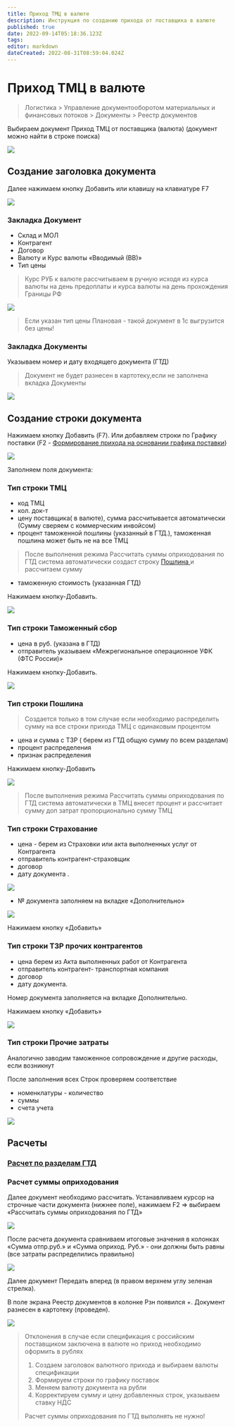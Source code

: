 ```yaml
---
title: Приход ТМЦ в валюте
description: Инструкция по созданию прихода от поставщика в валюте
published: true
date: 2022-09-14T05:18:36.123Z
tags: 
editor: markdown
dateCreated: 2022-08-31T08:59:04.024Z
---
```


# Приход ТМЦ в валюте


>Логистика > Управление документооборотом материальных и финансовых потоков > Документы > Реестр документов


Выбираем документ Приход ТМЦ от поставщика (валюта) (документ можно найти в строке поиска)

![](<../../../assets/1 (125).png>)

## **Создание заголовка документа**

Далее нажимаем кнопку Добавить или клавишу на клавиатуре F7

![](<../../../assets/2 (28).png>)

### Закладка Документ

* Склад и МОЛ
* Контрагент
* Договор
* Валюту и Курс валюты «Вводимый (ВВ)»
* Тип цены


>Курс РУБ к валюте рассчитываем в ручную исходя из курса валюты на день предоплаты и курса валюты на день прохождения Границы РФ


![](<../../../assets/3 (27).png>)


>Если указан тип цены Плановая - такой документ в 1с выгрузится без цены!


### Закладка Документы

Указываем номер и дату входящего документа (ГТД)


>Документ не будет разнесен в картотеку,если не заполнена вкладка Документы


![](<../../../assets/4 (32).png>)

## Создание строки документа

Нажимаем кнопку Добавить (F7). Или добавляем строки по Графику поставки (F2 - [Формирование прихода на основании графика поставки](../))

![](../../../assets/5.png)

Заполняем поля документа:

### **Тип строки ТМЦ**

* код ТМЦ
* кол. док-т
* цену поставщика( в валюте), сумма рассчитывается автоматически (Сумму сверяем с коммерческим инвойсом)
* процент таможенной пошлины (указанный в ГТД.), таможенная пошлина может быть не на все ТМЦ


>После выполнения режима Рассчитать суммы оприходования по ГТД система автоматически создаст строку [Пошлина ](./#tip-stroki-poshlina)и рассчитаем сумму


* таможенную стоимость (указанная ГТД)

Нажимаем кнопку-Добавить.

![](<../../../assets/6 (21).png>)

### **Тип строки Таможенный сбор**

* цена в руб. (указана в ГТД)
* отправитель указываем «Межрегиональное операционное УФК (ФТС России)»

Нажимаем кнопку-Добавить.

![](<../../../assets/7 (44).png>)

### **Тип строки Пошлина**


>Создается только в том случае если необходимо распределить сумму на все строки прихода ТМЦ с одинаковым процентом


* цена и сумма с ТЗР ( берем из ГТД общую сумму по всем разделам)
* процент распределения
* признак распределения

Нажимаем кнопку-Добавить

![](https://firebasestorage.googleapis.com/v0/b/gitbook-x-prod.appspot.com/o/spaces%2F-MBaL4-sguLCzbQd3FRY%2Fuploads%2F2tWbJcP88BQ2hpUYARyx%2Ffile.jpeg?alt=media)


>После выполнения режима Рассчитать суммы оприходования по ГТД система автоматически в ТМЦ внесет процент и рассчитает сумму доп затрат пропорционально сумму ТМЦ


### **Тип строки Страхование**

* цена - берем из Страховки или акта выполненных услуг от Контрагента
* отправитель контрагент-страховщик
* договор
* дату документа .

![](<../../../assets/9 (7).png>)

* № документа заполняем на вкладке «Дополнительно»

![](<../../../assets/10 (10).png>)

Нажимаем кнопку «Добавить»

### **Тип строки ТЗР прочих контрагентов**

* цена берем из Акта выполненных работ от Контрагента
* отправитель контрагент- транспортная компания
* договор
* дату документа.

Номер документа заполняется на вкладке Дополнительно.

Нажимаем кнопку «Добавить»

![](<../../../assets/11 (12).png>)

### Тип строки Прочие затраты

Аналогично заводим таможенное сопровождение и другие расходы, если возникнут

После заполнения всех Строк проверяем соответствие

* номенклатуры - количество
* суммы
* счета учета

![](<../../../assets/12 (18).png>)

## Расчеты

### [Расчет по разделам ГТД](raschet-po-razdelam-gtd.md)

### Расчет суммы оприходования

Далее документ необходимо рассчитать. Устанавливаем курсор на строчные части документа (нижнее поле), нажимаем F2 => выбираем «Рассчитать суммы оприходования по ГТД»

![](<../../../assets/13 (8).png>)

После расчета документа сравниваем итоговые значения в колонках «Сумма отпр.руб.» и «Сумма оприход. Руб.» - они должны быть равны (все затраты распределились правильно)

![](<../../../assets/14 (22).png>)

Далее документ Передать вперед (в правом верхнем углу зеленая стрелка).

В поле экрана Реестр документов в колонке Рзн появился +. Документ разнесен в картотеку (проведен).

![](<../../../assets/15 (1).png>)

> Отклонения в случае если спецификация с российским поставщиком заключена в валюте но приход необходимо оформить в рублях
>
> 1. Создаем заголовок валютного прихода и выбираем валюты спецификации
> 2. Формируем строки по графику поставок
> 3. Меняем валюту документа на рубли
> 4. Корректируем сумму и цену добавленных строк, указываем ставку НДС
>
> Расчет суммы оприходования по ГТД выполнять не нужно!
